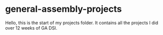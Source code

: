 # general-assembly-projects

Hello, this is the start of my projects folder.
It contains all the projects I did over 12 weeks of GA DSI.
